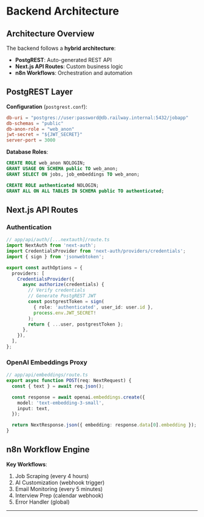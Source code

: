 # Backend Architecture

## Architecture Overview

The backend follows a **hybrid architecture**:
- **PostgREST**: Auto-generated REST API
- **Next.js API Routes**: Custom business logic
- **n8n Workflows**: Orchestration and automation

## PostgREST Layer

**Configuration** (`postgrest.conf`):
```conf
db-uri = "postgres://user:password@db.railway.internal:5432/jobapp"
db-schemas = "public"
db-anon-role = "web_anon"
jwt-secret = "${JWT_SECRET}"
server-port = 3000
```

**Database Roles**:
```sql
CREATE ROLE web_anon NOLOGIN;
GRANT USAGE ON SCHEMA public TO web_anon;
GRANT SELECT ON jobs, job_embeddings TO web_anon;

CREATE ROLE authenticated NOLOGIN;
GRANT ALL ON ALL TABLES IN SCHEMA public TO authenticated;
```

## Next.js API Routes

### Authentication

```typescript
// app/api/auth/[...nextauth]/route.ts
import NextAuth from 'next-auth';
import CredentialsProvider from 'next-auth/providers/credentials';
import { sign } from 'jsonwebtoken';

export const authOptions = {
  providers: [
    CredentialsProvider({
      async authorize(credentials) {
        // Verify credentials
        // Generate PostgREST JWT
        const postgrestToken = sign(
          { role: 'authenticated', user_id: user.id },
          process.env.JWT_SECRET!
        );
        return { ...user, postgrestToken };
      },
    }),
  ],
};
```

### OpenAI Embeddings Proxy

```typescript
// app/api/embeddings/route.ts
export async function POST(req: NextRequest) {
  const { text } = await req.json();

  const response = await openai.embeddings.create({
    model: 'text-embedding-3-small',
    input: text,
  });

  return NextResponse.json({ embedding: response.data[0].embedding });
}
```

## n8n Workflow Engine

**Key Workflows**:
1. Job Scraping (every 4 hours)
2. AI Customization (webhook trigger)
3. Email Monitoring (every 5 minutes)
4. Interview Prep (calendar webhook)
5. Error Handler (global)

---
